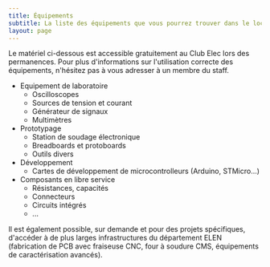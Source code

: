 ```yaml
---
title: Équipements
subtitle: La liste des équipements que vous pourrez trouver dans le local du club
layout: page
---
```


Le matériel ci-dessous est accessible gratuitement au Club Elec lors des permanences. Pour plus d'informations sur l'utilisation correcte des équipements, n'hésitez pas à vous adresser à un membre du staff. 

* Equipement de laboratoire
    * Oscilloscopes
    * Sources de tension et courant
    * Générateur de signaux
    * Multimètres
* Prototypage
    * Station de soudage électronique
    * Breadboards et protoboards
    * Outils divers
* Développement
    * Cartes de développement de microcontrolleurs (Arduino, STMicro...)
* Composants en libre service
    * Résistances, capacités
    * Connecteurs
    * Circuits intégrés
    * ...

Il est également possible, sur demande et pour des projets spécifiques, d'accéder à de plus larges infrastructures du département ELEN (fabrication de PCB avec fraiseuse CNC, four à soudure CMS, équipements de caractérisation avancés). 
